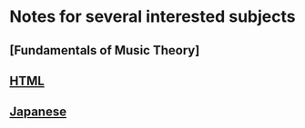 # Notes for several interested subjects

## [Fundamentals of Music Theory]

## [HTML](./HTML/info.md)

## [Japanese](./Japanese)